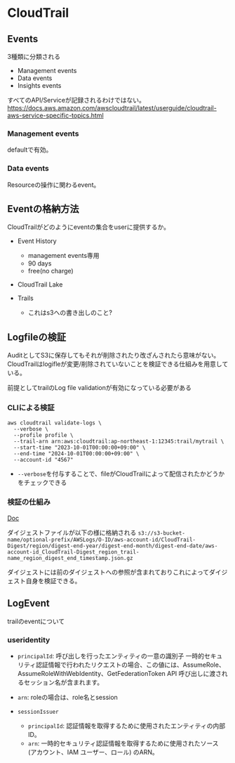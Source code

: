 # CloudTrail

## Events

3種類に分類される

* Management events
* Data events
* Insights events

すべてのAPI/Serviceが記録されるわけではない。  
https://docs.aws.amazon.com/awscloudtrail/latest/userguide/cloudtrail-aws-service-specific-topics.html

### Management events

defaultで有効。


### Data events

Resourceの操作に関わるevent。


## Eventの格納方法

CloudTrailがどのようにeventの集合をuserに提供するか。

* Event History
  * management events専用
  * 90 days
  * free(no charge)

* CloudTrail Lake

* Trails
  * これはs3への書き出しのこと?



## Logfileの検証

AuditとしてS3に保存してもそれが削除されたり改ざんされたら意味がない。  
CloudTrailはlogifleが変更/削除されていないことを検証できる仕組みを用意している。

前提としてtrailのLog file validationが有効になっている必要がある

### CLIによる検証

```
aws cloudtrail validate-logs \
  --verbose \
  --profile profile \
  --trail-arn arn:aws:cloudtrail:ap-northeast-1:12345:trail/mytrail \
  --start-time "2023-10-01T00:00:00+09:00" \
  --end-time "2024-10-01T00:00:00+09:00" \
  --account-id "4567"
```

* `--verbose`を付与することで、fileがCloudTrailによって配信されたかどうかをチェックできる

### 検証の仕組み

[Doc](https://docs.aws.amazon.com/ja_jp/awscloudtrail/latest/userguide/cloudtrail-log-file-validation-digest-file-structure.html)

ダイジェストファイルが以下の様に格納される 
`s3://s3-bucket-name/optional-prefix/AWSLogs/O-ID/aws-account-id/CloudTrail-Digest/region/digest-end-year/digest-end-month/digest-end-date/aws-account-id_CloudTrail-Digest_region_trail-name_region_digest_end_timestamp.json.gz`


ダイジェストには前のダイジェストへの参照が含まれておりこれによってダイジェスト自身を検証できる。

## LogEvent

trailのeventについて

### useridentity

* `principalId`: 呼び出しを行ったエンティティの一意の識別子 一時的セキュリティ認証情報で行われたリクエストの場合、この値には、AssumeRole、AssumeRoleWithWebIdentity、GetFederationToken API 呼び出しに渡されるセッション名が含まれます。

* `arn`: roleの場合は、role名とsession

* `sessionIssuer`
  * `principalId`: 認証情報を取得するために使用されたエンティティの内部 ID。
  * `arn`: 一時的セキュリティ認証情報を取得するために使用されたソース (アカウント、IAM ユーザー、ロール) のARN。
